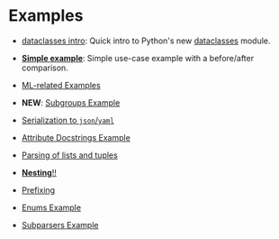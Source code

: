 # Examples

- [dataclasses intro](dataclasses/README.md): Quick intro to Python's new [dataclasses](https://docs.python.org/3.7/library/dataclasses.html) module.

- **[Simple example](simple/basic.py)**: Simple use-case example with a before/after comparison.

- [ML-related Examples](ML/README.md)

- **NEW**: [Subgroups Example](subgroups/README.md)

<!-- - **NEW**: [Partials Example](partials/README.md) -->

- [Serialization to `json`/`yaml`](serialization/README.md)

- [Attribute Docstrings Example](docstrings/README.md)

- [Parsing of lists and tuples](container_types/README.md)

- [**Nesting**!!](nesting/README.md)

- [Prefixing](prefixing/README.md)

- [Enums Example](enums/README.md)

- [Subparsers Example](subparsers/README.md)
